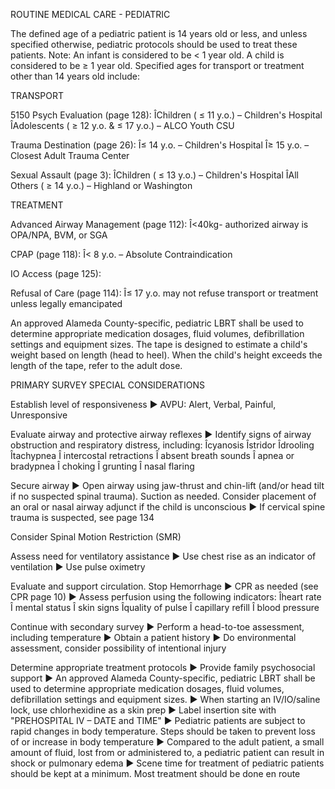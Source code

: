 ROUTINE MEDICAL CARE - PEDIATRIC

The defined age of a pediatric patient is 14 years old or less, and unless specified otherwise, pediatric protocols should be used to treat these patients. Note: An infant is considered to be < 1 year old. A child is considered to be ≥ 1 year old. Specified ages for transport or treatment other than 14 years old include:

TRANSPORT

5150 Psych Evaluation (page 128):
ÎChildren ( ≤ 11 y.o.) – Children's Hospital
ÎAdolescents ( ≥ 12 y.o. & ≤ 17 y.o.) – ALCO Youth CSU

Trauma Destination (page 26):
Î≤ 14 y.o. – Children's Hospital
Î≥ 15 y.o. – Closest Adult Trauma Center

Sexual Assault (page 3):
ÎChildren ( ≤ 13 y.o.) – Children's Hospital
ÎAll Others ( ≥ 14 y.o.) – Highland or Washington

TREATMENT

Advanced Airway Management (page 112):
Î<40kg- authorized airway is OPA/NPA, BVM, or SGA

CPAP (page 118):
Î< 8 y.o. – Absolute Contraindication

IO Access (page 125):

Refusal of Care (page 114):
Î≤ 17 y.o. may not refuse transport or treatment unless legally emancipated

An approved Alameda County-specific, pediatric LBRT shall be used to determine appropriate medication dosages, fluid volumes, defibrillation settings and equipment sizes. The tape is designed to estimate a child's weight based on length (head to heel). When the child's height exceeds the length of the tape, refer to the adult dose.

PRIMARY SURVEY SPECIAL CONSIDERATIONS

Establish level of responsiveness
► AVPU: Alert, Verbal, Painful, Unresponsive

Evaluate airway and protective airway reflexes
► Identify signs of airway obstruction and respiratory distress, including:
Îcyanosis
Îstridor
Îdrooling
Îtachypnea
Î intercostal retractions
Î absent breath sounds
Î apnea or bradypnea
Î choking
Î grunting
Î nasal flaring

Secure airway
► Open airway using jaw-thrust and chin-lift (and/or head tilt if no suspected spinal trauma). Suction as needed. Consider placement of an oral or nasal airway adjunct if the child is unconscious
► If cervical spine trauma is suspected, see page 134

Consider Spinal Motion Restriction (SMR)

Assess need for ventilatory assistance
► Use chest rise as an indicator of ventilation
► Use pulse oximetry

Evaluate and support circulation. Stop Hemorrhage
► CPR as needed (see CPR page 10)
► Assess perfusion using the following indicators:
Îheart rate
Î mental status
Î skin signs
Îquality of pulse
Î capillary refill
Î blood pressure

Continue with secondary survey
► Perform a head-to-toe assessment, including temperature
► Obtain a patient history
► Do environmental assessment, consider possibility of intentional injury

Determine appropriate treatment protocols
► Provide family psychosocial support
► An approved Alameda County-specific, pediatric LBRT shall be used to determine appropriate medication dosages, fluid volumes, defibrillation settings and equipment sizes.
► When starting an IV/IO/saline lock, use chlorhexidine as a skin prep
► Label insertion site with "PREHOSPITAL IV – DATE and TIME"
► Pediatric patients are subject to rapid changes in body temperature. Steps should be taken to prevent loss of or increase in body temperature
► Compared to the adult patient, a small amount of fluid, lost from or administered to, a pediatric patient can result in shock or pulmonary edema
► Scene time for treatment of pediatric patients should be kept at a minimum. Most treatment should be done en route

